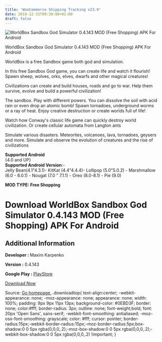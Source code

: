 ```yaml
---
title: 'WooCommerce Shipping Tracking v23.9'
date: 2019-12-31T09:39:00+01:00
draft: false
---
```


![WorldBox Sandbox God Simulator 0.4.143 MOD (Free Shopping) APK For Android](https://i0.wp.com/apkhome.net/wp-content/uploads/2019/12/WorldBox-Sandbox-God-Simulator-0.4.143-MOD-Free-Shopping.png "WorldBox Sandbox God Simulator 0.4.143 MOD (Free Shopping) APK For Android")

  

WorldBox Sandbox God Simulator 0.4.143 MOD (Free Shopping) APK For Android

WorldBox is a free Sandbox game both god and simulation.

In this free Sandbox God game, you can create life and watch it flourish!  
Spawn sheep, wolves, orks, elves, dwarfs and other magical creatures!

Civilizations can create and build houses, roads and go to war. Help them survive, evolve and build a powerful civilization!

The sandbox. Play with different powers. You can dissolve the soil with acid rain or even drop an atomic bomb! Spawn tornadoes, underground worms or a ray of heat. Enjoy creative destruction or create worlds full of life!

Watch how Conway's classic life game can quickly destroy world civilization. Or create cellular automata from Langton ants

Simulate various disasters. Meteorites, volcanoes, lava, tornadoes, geysers and more. Simulate and observe the evolution of creatures and the rise of civilizations

**Supported Android**  
{4.0 and UP}  
**Supported Android Version**:-  
Jelly Bean(4.1"4.3.1)- KitKat (4.4"4.4.4)- Lollipop (5.0"5.0.2) - Marshmallow (6.0 - 6.0.1) - Nougat (7.0 " 7.1.1) - Oreo (8.0-8.1) - Pie (9.0)

**MOD TYPE: Free Shopping**

Download WorldBox Sandbox God Simulator 0.4.143 MOD (Free Shopping) APK For Android
===================================================================================

Additional Information
----------------------

**Developer :** Maxim Karpenko

**Version :** 0.4.143

**Google Play :** [PlayStore](https://play.google.com/store/apps/details?id=com.mkarpenko.worldbox)

  

[Download Now](https://store4app.co/post/worldbox-sandbox-god-simulator-0-4-143-mod-free-shopping-apk-for-android_1577781094)

  
Source: [Go homepage.](https://store4app.co/post/worldbox-sandbox-god-simulator-0-4-143-mod-free-shopping-apk-for-android_1577781094) .downloadtop{ text-align:center; -webkit-appearance: none; -moz-appearance: none; appearance: none; width: 100%; padding: 9px 9px 11px 13px; background-color: #0EBD3F; border: none; color:#fff; border-radius: 3px; outline: none; font-weight;bold; font: 20px 'Open Sans', sans-serif; -webkit-font-smoothing: antialiased; -moz-osx-font-smoothing: grayscale; color: #fff; cursor: pointer; border-radius:15px;-webkit-border-radius:15px;-moz-border-radius:5px;box-shadow:0 0 5px rgba(0,0,0,.2);-moz-box-shadow:0 0 5px rgba(0,0,0,.2);-webkit-box-shadow:0 0 5px rgba(0,0,0,.2) !important; }